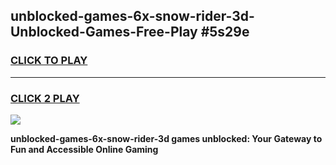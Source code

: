 
## unblocked-games-6x-snow-rider-3d-Unblocked-Games-Free-Play #5s29e
<h3>
<a href="https://us.freeplayer.one?title=unblocked-games-6x-snow-rider-3d&ref=9M">CLICK TO PLAY</a></h3>
<hr>

<h3>
<a href="https://us.freeplayer.one?title=unblocked-games-6x-snow-rider-3d&ref=9M">CLICK 2 PLAY</a>
  
</h3>

<a href="https://us.freeplayer.one?title=unblocked-games-6x-snow-rider-3d&ref=9M"><img src="https://clearcache.store/games.png"></a>


**unblocked-games-6x-snow-rider-3d games unblocked: Your Gateway to Fun and Accessible Online Gaming**
